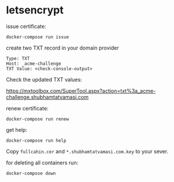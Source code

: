 # letsencrypt

issue certificate:
```
docker-compose run issue
```

create two TXT record in your domain provider
```
Type: TXT
Host: _acme-challenge
TXT Value: <check-console-output>
```

Check the updated TXT values:

https://mxtoolbox.com/SuperTool.aspx?action=txt%3a_acme-challenge.shubhamtatvamasi.com

renew certificate:
```
docker-compose run renew
```

get help:
```
docker-compose run help
```

Copy `fullcahin.cer` and `*.shubhamtatvamasi.com.key` to your sever.

for deleting all containers run:
```
docker-compose down
```
